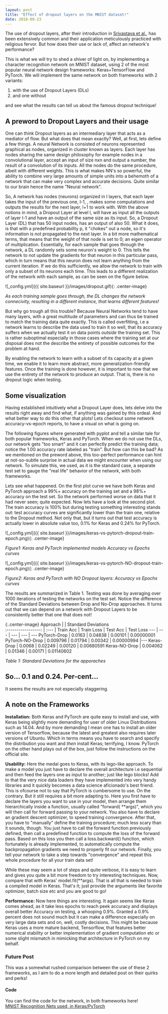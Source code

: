 ```yaml
---
layout: post
title: "Effect of dropout layers on the MNIST dataset!"
date: 2018-09-23
---
```


The use of dropout layers, after their introduction in [Srivastava et al.](http://www.cs.toronto.edu/~rsalakhu/papers/srivastava14a.pdf), has been extensively common and their
application meticulously practiced with religious fervor. But how does their use or lack of, affect an
network's performance?

This is what we will try to shed a shiver of light on, by implementing a character recognition
network on MNIST dataset, using 2 of the most popular neural network design frameworks:
Keras+TensorFlow and PyTorch. We will implement the same network on both frameworks with 2 variants:
1. with the use of Dropout Layers (DLs) 
2. and one without

and see what the results can tell us about the famous dropout technique!

## A preword to Dropout Layers and their usage

One can think Dropout layers as an intermediary layer that acts as a mediator of flow. But what does
that mean exactly? Well, at first, lets define a few things. A neural Network is consisted of
neurons represented graphical as nodes, organized in cluster known as layers. Each layer has nodes
sharing the same design philosophy for example nodes in a convolutional layer, accept an input of
size nxn and output a number, the result of a convolution of its inputs. All the nodes do the same
procedure, albeit with different weights. This is what makes NN's so powerful, the ability to
combine very large amounts of simple units into a behemoth of a network that can make very complex
and accurate decisions. Quite similar to our brain hence the name "Neural network". 

So, A network has nodes (neurons) organized in l layers, that each layer takes the input of the
previous one, l-1, , makes some computations and outputs the results for the next layer, l+1 to work with.
With the above notions in mind, a Dropout Layer at level l, will have as input all the outputs of layer l-1
and have an output of the same size as its input. So, a Dropout Layer (DL) that has 50 input
nodes, has an output of also 50. What it does, is that with a predefined probability p, it "chokes"
out a node, so it's information is not propagated to the next layer. In a bit more mathematical
terms, that means that the weight of that node is set to 0; an eigen operator of multiplication.
Essentially, for each sample that goes through the network, a DL randomly sets some neuron's weight
to 0. This tells the network to not update the gradients for that neuron in this particular pass,
which in turn means that this neuron does not learn anything from the current iteration. If we do
this sufficiently, we allow the network to train with only a subset of its neurons each time. This leads to a different realization of the network with each sample, as can be seen on the
figure below.


![_config.yml]({{ site.baseurl }}/images/dropout.gif){: .center-image}

*As each training sample goes through, the DL changes the network connecivity, resulting in a
different instance, that learns different features!*

But why go trough all this trouble? Because Neural Networks tend to have many layers, with a great
multitude of parameters and can thus be trained to match the training data quite exactly. This is
called overfitting, i.e a network learns to describe the data used to train it so well, that its
accuracy suffers when we actually test it on data points *outside* the training set. This is rather
suboptimal especially in those cases where the training set at our disposal does not the describe the
entirety of possible outcomes for the problem at hand.

By enabling the network to learn with a subset of its capacity at a given time, we enable it to
learn more abstract, more generalization-friendly features. Once the training is done however, it is
important to now that we use the entirety of the network to produce an output. That is, there is no
dropout logic when testing.


## Some visualization
Having established intuitively what a Dropout Layer does, lets delve into the results right away and
find what, if anything was gained by this ordeal. And what better way to do this other that plots!
Lets checkout some network accuracy-vs-epoch reports, to have a visual on what is going on.

The following figures where generated with pyplot and tell a similar tale for both popular
frameworks, Keras and PyTorch. When we do not use the DLs, our network gets "too smart" and it can
perfectly predict the training data; notice the 1.00 accuracy rate labeled as "train". But how can
this be bad? As we mentioned on the preword above, this too-perfect performance can hint at
not-so-subtle surprise in actual data we might encounter when using our network. To simulate this, we
used, as it is the standard case, a separate test set to gauge the "real life" behavior of the
network, with both frameworks.

Lets see what happened. On the first plot curve we have both Keras and PyTorch approach a 99%+
accuracy on the training set and a 98%+ accuracy on the test set. So the network performed worse on
data that it had never seen; quite expected. Now lets have a look at the second plot. The train
accuracy is 100% but during testing something interesting stands out: test accuracy curves are
significantly lower than the train one, relative to the Dropout method. Not only that, but it turns
out that test accuracy is actually lower in absolute value too, 0.1% for Keras and 0.24% for
PyTorch.

<!--![Alt Text](http://www.sheawong.com/wp-content/uploads/2013/08/keephatin.gif)-->
<!--  Accuracy Plots-->
<!--Center Image is a css class I defined to ceter images!! -->

![_config.yml]({{ site.baseurl }}/images/keras-vs-pytorch-dropout-train-epoch.png){: .center-image}

*Figure1: Keras and PyTorch implemented models Accuracy vs Epochs curves*

![_config.yml]({{ site.baseurl }}/images/keras-vs-pytorch-NO-dropout-train-epoch.png){:
.center-image}

*Figure2: Keras and PyTorch with NO Dropout layers: Accuracy vs Epochs curves*

The results are summarized in Table 1. Testing was done by averaging over 1000 iterations of testing
the networks on the test set. Notice the difference of the Standard Deviations between
Drop and No-Drop approaches. It turns out that we can depend on a network with Dropout Layers to be
consistently better that one that does not!

<!--  Report Table -->

{:.center-image}
Approach 			|                     | Standard Deviations                               
:-----------------: | :--- 
 					|  Train Acc    | Train Loss    |   Test Acc   	| Test Loss 
---					|		---		|	---			|	---			| ---
PyTorch-Drop        | 0.0163 		| 0.04838 		| 0.00101   	| 0.00000001
PyTorch-NO-Drop     | 0.009796 		| 0.01794 		| 0.00342 		| 0.00000994
|--- 
Keras-Drop          | 0.0068 		| 0.02249 		| 0.00120 		| 0.00680591
Keras-NO-Drop       | 0.004062 		| 0.01346  		| 0.00171 		| 0.01140602

*Table 1: Standard Deviations for the apporaches*


## So... 0.1 and 0.24. Per-cent...
It seems the results are not especially staggering.
## A note on the Frameworks

**Installation:** Both Keras and PyTorch are quite easy to install and use, with Keras being slightly more
demanding for user of older Linux Distributions such as 14.04. And by more demanding I mean one has
to install an older version of Tensorflow, because the latest and greatest also requires later
versions of Ubuntu. Which in terms means you have to search and specify the distribution you want
and _then_ install Keras; terrifying, I know. PyTorch on the other hand plays out of the box, just
follow the instructions on the official site.

**Usability:** Here the medal goes to Keras, with its lego-like approach. To make a model you just have
to declare the overall architecture i.e sequential and then feed the layers one as input to another;
just like lego blocks! Add to that the very nice data loaders they have implemented into very handy
libraries and it quickly becomes a data science aficionado's best friend.
 This is ofcourse not to say that PyTorch is cumbersome to use. On the contrary. But it still
requires a bit more adapting to. Here you first have to declare the layers you want to use in your
model, then arrange them hierarchically inside a function, usually called "forward( \*\*args)", which you will then call for forward
passing to your network. You also have to declare an gradient descent optimizer, to speed training
convergence. After that, you have to "manually" define the training procedure; much less
scary than it sounds, though. You just have to call the forward function previously defined, then
call a predefined function to compute the loss of the forward pass. Based on this loss you then
call a loss.backward() function, which fortunately is already implemented, to automatically compute the
backpropagation gradients we need to properly fit our network. Finally, you tell your network to
take a step towards "convergence" and repeat this whole procedure for all your train data set!

While these may seem a lot of steps and quite verbose, it is easy to learn and gives you quite a bit
more freedom to try interesting techniques. 
Now, compare that with Keras' model.fit(\*\*args). That is all that is needed to train a compiled model
in Keras. That's it; just provide the arguments like favorite optimizer, batch size etc and you are
good to go!

**Performance:** Now here things are interesting. It again seems like Keras comes ahead, as it take
less epochs to reach peek accuracy and displays overall better Accuracy on testing, a whooping 0.9%. Granted a 0.9% percent does not sound much but it can make a difference especially on very large data sets and on, well, costly decisions. This might be because Keras uses a more mature backend, Tensorflow, that features better numerical stability or better implementation of gradient computation etc or some slight mismatch in mimicking that architecture in PyTorch on my behalf.

### Future Post
This was a somewhat rushed comparison between the use of these 2 frameworks, as I aim to do a more length and
detailed post on their quirks and perks!

#### Code
You can find the code for the network, in both frameworks here!  
[MNIST Recognition Nets used, in Keras/PyTorch](https://github.com/nagadakos/ml-repo)
